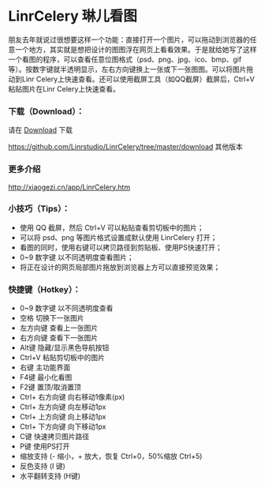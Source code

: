 # LinrCelery 琳儿看图

朋友去年就说过很想要这样一个功能：直接打开一个图片，可以拖动到浏览器的任意一个地方，其实就是想把设计的图图浮在网页上看看效果。于是就给她写了这样一个看图的程序，可以查看任意位图格式（psd、png、jpg、ico、bmp、gif等）。按数字键就半透明显示，左右方向键换上一张或下一张图图。可以将图片拖动到Linr Celery上快速查看。还可以使用截屏工具（如QQ截屏）截屏后，Ctrl+V粘贴图片在Linr Celery上快速查看。 

### 下载（Download）：
请在 [Download](https://github.com/Linrstudio/LinrCelery/raw/master/download/LinrCelery-1.6.8.30 'Download') 下载

https://github.com/Linrstudio/LinrCelery/tree/master/download 其他版本

### 更多介绍
http://xiaogezi.cn/app/LinrCelery.htm

### 小技巧（Tips）：
* 使用 QQ 截屏，然后 Ctrl+V 可以粘贴查看剪切板中的图片；
* 可以将 psd、png 等图片格式设置成默认使用 LinrCelery 打开；
* 看图的同时，使用右键可以拷贝路径到剪贴板、使用PS快速打开；
* 0~9 数字键 以不同透明度查看图片；
* 将正在设计的网页局部图片拖放到浏览器上方可以直接预览效果；

### 快捷键（Hotkey）：
* 0~9 数字键 以不同透明度查看
* 空格 切换下一张图片
* 左方向键 查看上一张图片
* 右方向键 查看下一张图片
* Alt键 隐藏/显示黑色导航按钮
* Ctrl+V 粘贴剪切板中的图片
* 右键 主功能界面
* F4键 最小化看图
* F2键 置顶/取消置顶
* Ctrl+ 右方向键 向右移动1像素(px)
* Ctrl+ 左方向键 向左移动1px
* Ctrl+ 上方向键 向上移动1px
* Ctrl+ 下方向键 向下移动1px
* C键 快速拷贝图片路径
* P键 使用PS打开
* 缩放支持 (- 缩小，+ 放大，恢复 Ctrl+0，50%缩放 Ctrl+5)
* 反色支持 (I 键)
* 水平翻转支持 (H键)
